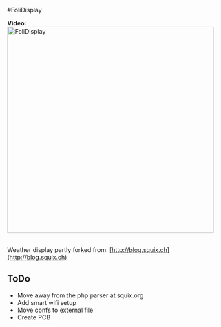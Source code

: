 #FoliDisplay

**Video:**<br>
<a href="https://youtu.be/RvYWB1JjTDw" target="_blank"><img src="http://img.youtube.com/vi/RvYWB1JjTDw/0.jpg" 
alt="FoliDisplay" width="480" border="0" /></a>
<br><br>

Weather display partly forked from: [http://blog.squix.ch](http://blog.squix.ch)

## ToDo
* Move away from the php parser at squix.org
* Add smart wifi setup
* Move confs to external file
* Create PCB
